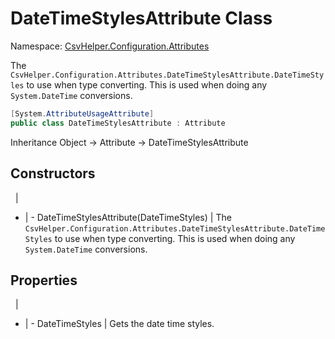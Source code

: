 # DateTimeStylesAttribute Class

Namespace: [CsvHelper.Configuration.Attributes](/api/CsvHelper.Configuration.Attributes)

The ``CsvHelper.Configuration.Attributes.DateTimeStylesAttribute.DateTimeStyles`` to use when type converting. This is used when doing any ``System.DateTime`` conversions.

```cs
[System.AttributeUsageAttribute]
public class DateTimeStylesAttribute : Attribute
```

Inheritance Object -> Attribute -> DateTimeStylesAttribute

## Constructors
&nbsp; | &nbsp;
- | -
DateTimeStylesAttribute(DateTimeStyles) | The ``CsvHelper.Configuration.Attributes.DateTimeStylesAttribute.DateTimeStyles`` to use when type converting. This is used when doing any ``System.DateTime`` conversions.

## Properties
&nbsp; | &nbsp;
- | -
DateTimeStyles | Gets the date time styles.
